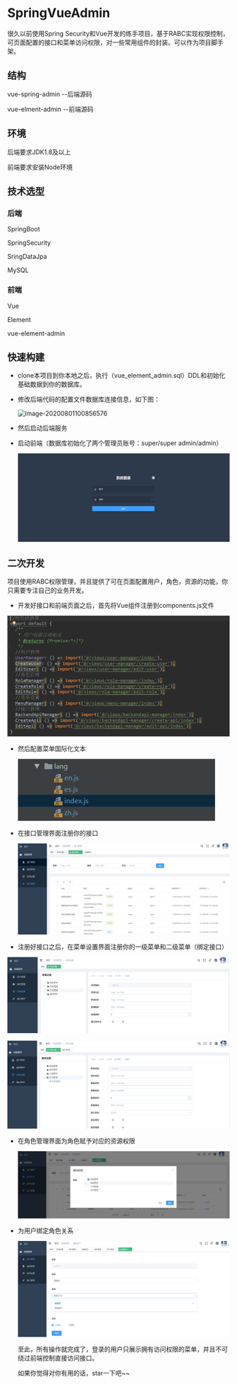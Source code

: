 # SpringVueAdmin
很久以前使用Spring Security和Vue开发的练手项目，基于RABC实现权限控制，可页面配置的接口和菜单访问权限，对一些常用组件的封装。可以作为项目脚手架。

## 结构

vue-spring-admin --后端源码

vue-elment-admin --前端源码

## 环境

后端要求JDK1.8及以上

前端要求安装Node环境

## 技术选型

### 后端

SpringBoot

SpringSecurity

SringDataJpa

MySQL

### 前端

Vue

Element

vue-element-admin

## 快速构建

- clone本项目到你本地之后，执行（vue_element_admin.sql）DDL和初始化基础数据到你的数据库。

- 修改后端代码的配置文件数据库连接信息，如下图：

  ![image-20200801100856576](C:\Users\chengqi\AppData\Roaming\Typora\typora-user-images\image-20200801100856576.png)

- 然后启动后端服务

- 启动前端（数据库初始化了两个管理员账号：super/super  admin/admin）

  ![image-20200801101216467](typora-user-images\image-20200801101216467.png)

## 二次开发

项目使用RABC权限管理，并且提供了可在页面配置用户，角色，资源的功能，你只需要专注自己的业务开发。

- 开发好接口和前端页面之后，首先将Vue组件注册到components.js文件

![image-20200801101809448](typora-user-images\image-20200801101809448.png)

- 然后配置菜单国际化文本

  ![image-20200801102000922](typora-user-images\image-20200801102000922.png)

- 在接口管理界面注册你的接口

  ![image-20200801102352811](typora-user-images\image-20200801102352811.png)

- 注册好接口之后，在菜单设置界面注册你的一级菜单和二级菜单（绑定接口）

![image-20200801102137687](typora-user-images\image-20200801102137687.png)

![image-20200801102228897](typora-user-images\image-20200801102228897.png)

- 在角色管理界面为角色赋予对应的资源权限

  ![image-20200801102558504](typora-user-images\image-20200801102558504.png)

- 为用户绑定角色关系

  ![image-20200801102658074](typora-user-images\image-20200801102658074.png)

  至此，所有操作就完成了，登录的用户只展示拥有访问权限的菜单，并且不可绕过前端控制直接访问接口。

  如果你觉得对你有用的话，star一下吧~~